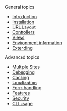 General topics

* [Introduction](page/introduction)
* [Installation](page/installation)
* [URL Layout](page/urllayout)
* [Controllers](page/controllers)
* [Views](page/views)
* [Environment information](page/environment)
* [Extending](page/extending)

Advanced topics

* [Multiple Sites](page/multiplesites)
* [Debugging](page/debugging)
* [Caching](page/caching)
* [Localization](page/localization) 
* [Form handling](page/formhandling)
* [Features](page/features)
* [Security](page/security)
* [CLI usage](page/cli)
